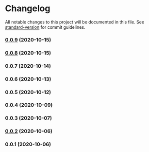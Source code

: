 # Changelog

All notable changes to this project will be documented in this file. See [standard-version](https://github.com/conventional-changelog/standard-version) for commit guidelines.

### [0.0.9](https://github.com/guan840912/secure-bucket/compare/v0.0.8...v0.0.9) (2020-10-15)

### [0.0.8](https://github.com/guan840912/secure-bucket/compare/v0.0.5...v0.0.8) (2020-10-15)

### 0.0.7 (2020-10-14)

### 0.0.6 (2020-10-13)

### 0.0.5 (2020-10-12)

### 0.0.4 (2020-10-09)

### 0.0.3 (2020-10-07)

### [0.0.2](https://github.com/guan840912/secure-bucket/compare/v0.0.1...v0.0.2) (2020-10-06)

### 0.0.1 (2020-10-06)
